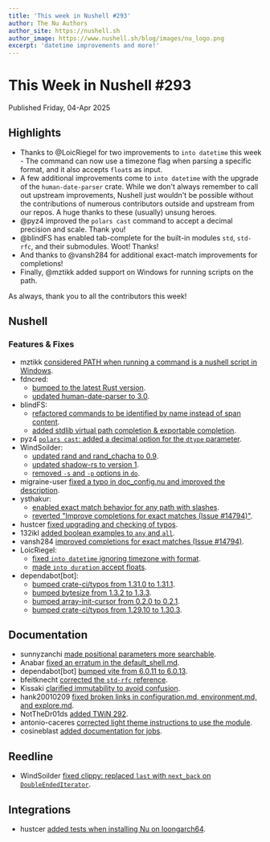 ```yaml
---
title: 'This week in Nushell #293'
author: The Nu Authors
author_site: https://nushell.sh
author_image: https://www.nushell.sh/blog/images/nu_logo.png
excerpt: 'datetime improvements and more!'
---
```


# This Week in Nushell #293

Published Friday, 04-Apr 2025

## Highlights

- Thanks to @LoicRiegel for two improvements to `into datetime` this week - The command can now use a timezone flag when parsing a specific format, and it also accepts `float`s as input.
- A few additional improvements come to `into datetime` with the upgrade of the `human-date-parser` crate. While we don't always remember to call out upstream improvements, Nushell
  just wouldn't be possible without the contributions of numerous contributors outside and upstream from our repos. A huge thanks to these (usually) unsung heroes.
- @pyz4 improved the `polars cast` command to accept a decimal precision and scale. Thank you!
- @blindFS has enabled tab-complete for the built-in modules `std`, `std-rfc`, and their submodules. Woot! Thanks!
- And thanks to @vansh284 for additional exact-match improvements for completions!
- Finally, @mztikk added support on Windows for running scripts on the path.

As always, thank you to all the contributors this week!

## Nushell

### Features & Fixes

- mztikk [considered PATH when running a command is a nushell script in Windows](https://github.com/nushell/nushell/pull/15486).
- fdncred:
  - [bumped to the latest Rust version](https://github.com/nushell/nushell/pull/15483).
  - [updated human-date-parser to 3.0](https://github.com/nushell/nushell/pull/15426).
- blindFS:
  - [refactored commands to be identified by name instead of span content](https://github.com/nushell/nushell/pull/15471).
  - [added stdlib virtual path completion & exportable completion](https://github.com/nushell/nushell/pull/15270).
- pyz4 [`polars cast`: added a decimal option for the `dtype` parameter](https://github.com/nushell/nushell/pull/15464).
- WindSoilder:
  - [updated rand and rand_chacha to 0.9](https://github.com/nushell/nushell/pull/15463).
  - [updated shadow-rs to version 1](https://github.com/nushell/nushell/pull/15462).
  - [removed `-s` and `-p` options in `do`](https://github.com/nushell/nushell/pull/15456).
- migraine-user [fixed a typo in doc_config.nu and improved the description](https://github.com/nushell/nushell/pull/15461).
- ysthakur:
  - [enabled exact match behavior for any path with slashes](https://github.com/nushell/nushell/pull/15458).
  - [reverted "Improve completions for exact matches (Issue #14794)"](https://github.com/nushell/nushell/pull/15457).
- hustcer [fixed upgrading and checking of typos](https://github.com/nushell/nushell/pull/15454).
- 132ikl [added boolean examples to `any` and `all`](https://github.com/nushell/nushell/pull/15442).
- vansh284 [improved completions for exact matches (Issue #14794)](https://github.com/nushell/nushell/pull/15387).
- LoicRiegel:
  - [fixed `into datetime` ignoring timezone with format](https://github.com/nushell/nushell/pull/15370).
  - [made `into duration` accept floats](https://github.com/nushell/nushell/pull/15297).
- dependabot[bot]:
  - [bumped crate-ci/typos from 1.31.0 to 1.31.1](https://github.com/nushell/nushell/pull/15469).
  - [bumped bytesize from 1.3.2 to 1.3.3](https://github.com/nushell/nushell/pull/15468).
  - [bumped array-init-cursor from 0.2.0 to 0.2.1](https://github.com/nushell/nushell/pull/15460).
  - [bumped crate-ci/typos from 1.29.10 to 1.30.3](https://github.com/nushell/nushell/pull/15418).

## Documentation

- sunnyzanchi [made positional parameters more searchable](https://github.com/nushell/nushell.github.io/pull/1859).
- Anabar [fixed an erratum in the default_shell.md](https://github.com/nushell/nushell.github.io/pull/1857).
- dependabot[bot] [bumped vite from 6.0.11 to 6.0.13](https://github.com/nushell/nushell.github.io/pull/1856).
- bfeitknecht [corrected the `std-rfc` reference](https://github.com/nushell/nushell.github.io/pull/1854).
- Kissaki [clarified immutability to avoid confusion](https://github.com/nushell/nushell.github.io/pull/1853).
- hank20010209 [fixed broken links in configuration.md, environment.md, and explore.md](https://github.com/nushell/nushell.github.io/pull/1852).
- NotTheDr01ds [added TWiN 292](https://github.com/nushell/nushell.github.io/pull/1851).
- antonio-caceres [corrected light theme instructions to use the module](https://github.com/nushell/nushell.github.io/pull/1842).
- cosineblast [added documentation for jobs](https://github.com/nushell/nushell.github.io/pull/1826).

## Reedline

- WindSoilder [fixed clippy: replaced `last` with `next_back` on `DoubleEndedIterator`](https://github.com/nushell/reedline/pull/902).

## Integrations

- hustcer [added tests when installing Nu on loongarch64](https://github.com/nushell/integrations/pull/45).
